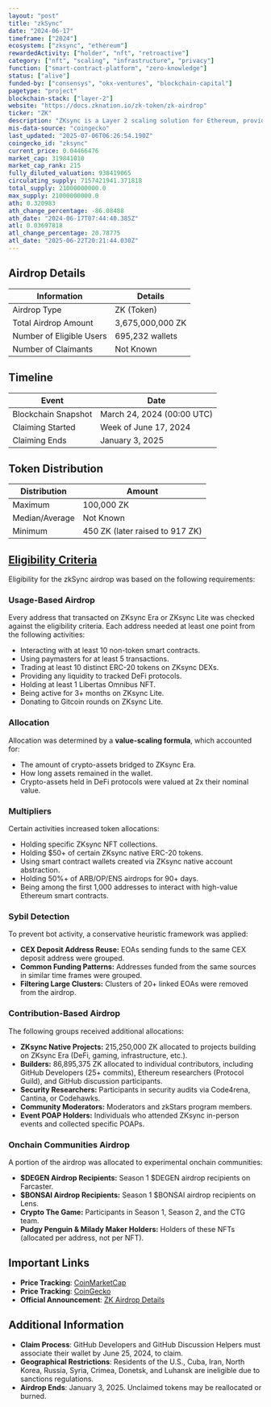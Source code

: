 ```yaml
---
layout: "post"
title: "zkSync"
date: "2024-06-17"
timeframe: ["2024"]
ecosystem: ["zksync", "ethereum"]
rewardedActivity: ["holder", "nft", "retroactive"]
category: ["nft", "scaling", "infrastructure", "privacy"]
function: ["smart-contract-platform", "zero-knowledge"]
status: ["alive"]
funded-by: ["consensys", "okx-ventures", "blockchain-capital"]
pagetype: "project"
blockchain-stack: ["layer-2"]
website: "https://docs.zknation.io/zk-token/zk-airdrop"
ticker: "ZK"
description: "ZKsync is a Layer 2 scaling solution for Ethereum, providing faster and cheaper transactions while maintaining security through zero-knowledge rollups."
mis-data-source: "coingecko"
last_updated: "2025-07-06T06:26:54.190Z"
coingecko_id: "zksync"
current_price: 0.04466476
market_cap: 319841010
market_cap_rank: 215
fully_diluted_valuation: 938419065
circulating_supply: 7157421941.371818
total_supply: 21000000000.0
max_supply: 21000000000.0
ath: 0.320983
ath_change_percentage: -86.08488
ath_date: "2024-06-17T07:44:40.385Z"
atl: 0.03697818
atl_change_percentage: 20.78775
atl_date: "2025-06-22T20:21:44.030Z"
---
```


## Airdrop Details

| Information              | Details          |
| ------------------------ | ---------------- |
| Airdrop Type             | ZK (Token)       |
| Total Airdrop Amount     | 3,675,000,000 ZK |
| Number of Eligible Users | 695,232 wallets  |
| Number of Claimants      | Not Known        |

## Timeline

| Event               | Date                       |
| ------------------- | -------------------------- |
| Blockchain Snapshot | March 24, 2024 (00:00 UTC) |
| Claiming Started    | Week of June 17, 2024      |
| Claiming Ends       | January 3, 2025            |

## Token Distribution

| Distribution   | Amount                          |
| -------------- | ------------------------------- |
| Maximum        | 100,000 ZK                      |
| Median/Average | Not Known                       |
| Minimum        | 450 ZK (later raised to 917 ZK) |

## [Eligibility Criteria](https://docs.zknation.io/zk-token/zk-airdrop)

Eligibility for the zkSync airdrop was based on the following requirements:

### Usage-Based Airdrop
Every address that transacted on ZKsync Era or ZKsync Lite was checked against the eligibility criteria. Each address needed at least one point from the following activities:
- Interacting with at least 10 non-token smart contracts.
- Using paymasters for at least 5 transactions.
- Trading at least 10 distinct ERC-20 tokens on ZKsync DEXs.
- Providing any liquidity to tracked DeFi protocols.
- Holding at least 1 Libertas Omnibus NFT.
- Being active for 3+ months on ZKsync Lite.
- Donating to Gitcoin rounds on ZKsync Lite.

### Allocation
Allocation was determined by a **value-scaling formula**, which accounted for:
- The amount of crypto-assets bridged to ZKsync Era.
- How long assets remained in the wallet.
- Crypto-assets held in DeFi protocols were valued at 2x their nominal value.

### Multipliers
Certain activities increased token allocations:
- Holding specific ZKsync NFT collections.
- Holding $50+ of certain ZKsync native ERC-20 tokens.
- Using smart contract wallets created via ZKsync native account abstraction.
- Holding 50%+ of ARB/OP/ENS airdrops for 90+ days.
- Being among the first 1,000 addresses to interact with high-value Ethereum smart contracts.

### Sybil Detection
To prevent bot activity, a conservative heuristic framework was applied:
- **CEX Deposit Address Reuse:** EOAs sending funds to the same CEX deposit address were grouped.
- **Common Funding Patterns:** Addresses funded from the same sources in similar time frames were grouped.
- **Filtering Large Clusters:** Clusters of 20+ linked EOAs were removed from the airdrop.

### Contribution-Based Airdrop
The following groups received additional allocations:
- **ZKsync Native Projects:** 215,250,000 ZK allocated to projects building on ZKsync Era (DeFi, gaming, infrastructure, etc.).
- **Builders:** 86,895,375 ZK allocated to individual contributors, including GitHub Developers (25+ commits), Ethereum researchers (Protocol Guild), and GitHub discussion participants.
- **Security Researchers:** Participants in security audits via Code4rena, Cantina, or Codehawks.
- **Community Moderators:** Moderators and zkStars program members.
- **Event POAP Holders:** Individuals who attended ZKsync in-person events and collected specific POAPs.

### Onchain Communities Airdrop
A portion of the airdrop was allocated to experimental onchain communities:
- **$DEGEN Airdrop Recipients:** Season 1 $DEGEN airdrop recipients on Farcaster.
- **$BONSAI Airdrop Recipients:** Season 1 $BONSAI airdrop recipients on Lens.
- **Crypto The Game:** Participants in Season 1, Season 2, and the CTG team.
- **Pudgy Penguin & Milady Maker Holders:** Holders of these NFTs (allocated per address, not per NFT).

## Important Links

- **Price Tracking**: [CoinMarketCap](https://coinmarketcap.com/currencies/zk-token)
- **Price Tracking**: [CoinGecko](https://www.coingecko.com/en/coins/zk-token)
- **Official Announcement**: [ZK Airdrop Details](https://docs.zknation.io/zk-token/zk-airdrop)

## Additional Information

- **Claim Process**: GitHub Developers and GitHub Discussion Helpers must associate their wallet by June 25, 2024, to claim.
- **Geographical Restrictions**: Residents of the U.S., Cuba, Iran, North Korea, Russia, Syria, Crimea, Donetsk, and Luhansk are ineligible due to sanctions regulations.
- **Airdrop Ends**: January 3, 2025. Unclaimed tokens may be reallocated or burned.
